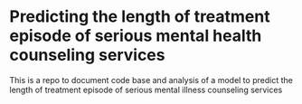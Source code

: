# Predicting the length of treatment episode of serious mental health counseling services
This is a repo to document code base and analysis of a model to predict the length of treatment episode of serious mental illness counseling services

